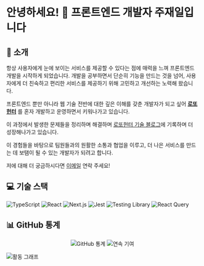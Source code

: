 # 안녕하세요! 👋 프론트엔드 개발자 주재일입니다

## 🚀 소개
항상 사용자에게 눈에 보이는 서비스를 제공할 수 있다는 점에 매력을 느껴 프론트엔드 개발을 시작하게 되었습니다. 개발을 공부하면서 단순히 기능을 만드는 것을 넘어, 사용자에게 더 친숙하고 편리한 서비스를 제공하기 위해 고민하고 개선하는 노력해 왔습니다.

프론트엔드 뿐만 아니라 웹 기술 전반에 대한 깊은 이해를 갖춘 개발자가 되고 싶어 **[로또헌터](https://lotto-hunter.co.kr)** 를 혼자 개발하고 운영하면서 키워나가고 있습니다.

이 과정에서 발생한 문제들을 정리하며 해결하며 [로또헌터 기술 블로그](https://mercury-mandible-d42.notion.site/1aebf65ec1fc805697c8d001cacd318d)에 기록하며 더 성장해나가고 있습니다.

이 경험들을 바탕으로 팀원들과의 원활한 소통과 협업을 이루고, 더 나은 서비스를 만드는 데 보탬이 될 수 있는 개발자가 되려고 합니다.

저에 대해 더 궁금하시다면 [이메일](sgsgself@naver.com) 연락 주세요!

## 💻 기술 스택
![TypeScript](https://img.shields.io/badge/-TypeScript-3178C6?style=flat-square&logo=typescript&logoColor=white)
![React](https://img.shields.io/badge/-React-61DAFB?style=flat-square&logo=react&logoColor=black)
![Next.js](https://img.shields.io/badge/-Next.js-000000?style=flat-square&logo=next.js&logoColor=white)
![Jest](https://img.shields.io/badge/-Jest-C21325?style=flat-square&logo=jest&logoColor=white)
![Testing Library](https://img.shields.io/badge/-Testing_Library-E33332?style=flat-square&logo=testing-library&logoColor=white)
![React Query](https://img.shields.io/badge/-React_Query-FF4154?style=flat-square&logo=react-query&logoColor=white)

## 📊 GitHub 통계
<div align="center">
  <img src="https://github-readme-stats.vercel.app/api?username=jaeilnet&show_icons=true&theme=radical" alt="GitHub 통계" />
  <img src="https://github-readme-streak-stats.herokuapp.com/?user=jaeilnet&theme=radical" alt="연속 기여" />
</div>

![활동 그래프](https://github-readme-activity-graph.vercel.app/graph?username=jaeilnet&theme=react-dark)
